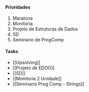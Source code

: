 #### Prioridades

1. Maratona
2. Monitoria
3. Projeto de Estruturas de Dados
4. SD
5. Seminario de ProgComp

#### Tasks

- [[Upsolving]]
- [[Projeto de EDOO]]
- [[SD]]
- [[Monitoria 2 Unidade]]
- [[Seminario Prog Comp - Strings]]

